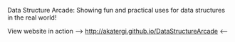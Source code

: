 Data Structure Arcade: Showing fun and practical uses for data structures in the real world!

View website in action
--> http://akatergi.github.io/DataStructureArcade <--
